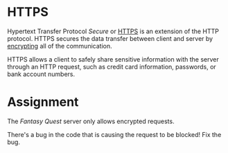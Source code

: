 # HTTPS

Hypertext Transfer Protocol *Secure* or [HTTPS](https://developer.mozilla.org/en-US/docs/Glossary/https) is an extension of the HTTP protocol. HTTPS secures the data transfer between client and server by [encrypting](https://developer.mozilla.org/en-US/docs/Glossary/Encryption) all of the communication.

HTTPS allows a client to safely share sensitive information with the server through an HTTP request, such as credit card information, passwords, or bank account numbers.

# Assignment

The *Fantasy Quest* server only allows encrypted requests.

There's a bug in the code that is causing the request to be blocked! Fix the bug.
